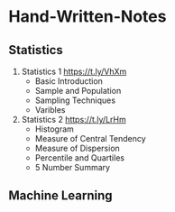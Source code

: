 # Hand-Written-Notes

## Statistics 
1. Statistics 1 https://t.ly/VhXm
   - Basic Introduction
   - Sample and Population
   - Sampling Techniques
   - Varibles
2. Statistics 2 https://t.ly/LrHm
   - Histogram
   - Measure of Central Tendency
   - Measure of Dispersion
   - Percentile and Quartiles
   - 5 Number Summary

## Machine Learning
